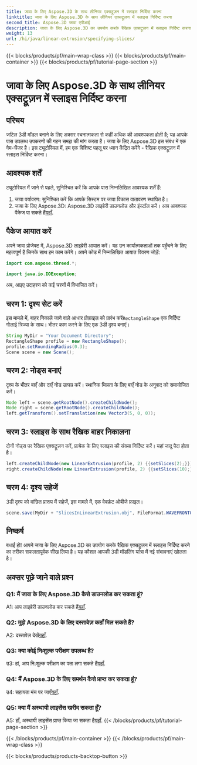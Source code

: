 ```yaml
---
title: जावा के लिए Aspose.3D के साथ लीनियर एक्सट्रूज़न में स्लाइस निर्दिष्ट करना
linktitle: जावा के लिए Aspose.3D के साथ लीनियर एक्सट्रूज़न में स्लाइस निर्दिष्ट करना
second_title: Aspose.3D जावा एपीआई
description: जावा के लिए Aspose.3D का उपयोग करके रैखिक एक्सट्रूज़न में स्लाइस निर्दिष्ट करना सीखें। इस चरण-दर-चरण मार्गदर्शिका के साथ अपने 3D मॉडलिंग कौशल को उन्नत करें।
weight: 13
url: /hi/java/linear-extrusion/specifying-slices/
---
```


{{< blocks/products/pf/main-wrap-class >}}
{{< blocks/products/pf/main-container >}}
{{< blocks/products/pf/tutorial-page-section >}}

# जावा के लिए Aspose.3D के साथ लीनियर एक्सट्रूज़न में स्लाइस निर्दिष्ट करना

## परिचय

जटिल 3डी मॉडल बनाने के लिए अक्सर रचनात्मकता से कहीं अधिक की आवश्यकता होती है; यह आपके पास उपलब्ध उपकरणों की गहन समझ की मांग करता है। जावा के लिए Aspose.3D इस संबंध में एक गेम-चेंजर है। इस ट्यूटोरियल में, हम एक विशिष्ट पहलू पर ध्यान केंद्रित करेंगे - रैखिक एक्सट्रूज़न में स्लाइस निर्दिष्ट करना।

## आवश्यक शर्तें

ट्यूटोरियल में जाने से पहले, सुनिश्चित करें कि आपके पास निम्नलिखित आवश्यक शर्तें हैं:

1. जावा पर्यावरण: सुनिश्चित करें कि आपके सिस्टम पर जावा विकास वातावरण स्थापित है।
2.  जावा के लिए Aspose.3D: Aspose.3D लाइब्रेरी डाउनलोड और इंस्टॉल करें। आप आवश्यक पैकेज पा सकते हैं[यहाँ](https://releases.aspose.com/3d/java/).

## पैकेज आयात करें

अपने जावा प्रोजेक्ट में, Aspose.3D लाइब्रेरी आयात करें। यह उन कार्यात्मकताओं तक पहुँचने के लिए महत्वपूर्ण है जिनके साथ हम काम करेंगे। अपने कोड में निम्नलिखित आयात विवरण जोड़ें:

```java
import com.aspose.threed.*;

import java.io.IOException;
```

अब, आइए उदाहरण को कई चरणों में विभाजित करें।

## चरण 1: दृश्य सेट करें

इस मामले में, बाहर निकाले जाने वाले आधार प्रोफ़ाइल को प्रारंभ करें`RectangleShape` एक निर्दिष्ट गोलाई त्रिज्या के साथ। भीतर काम करने के लिए एक 3डी दृश्य बनाएं।

```java
String MyDir = "Your Document Directory";
RectangleShape profile = new RectangleShape();
profile.setRoundingRadius(0.3);
Scene scene = new Scene();
```

## चरण 2: नोड्स बनाएं

दृश्य के भीतर बाएँ और दाएँ नोड उत्पन्न करें। स्थानिक भिन्नता के लिए बाएँ नोड के अनुवाद को समायोजित करें।

```java
Node left = scene.getRootNode().createChildNode();
Node right = scene.getRootNode().createChildNode();
left.getTransform().setTranslation(new Vector3(5, 0, 0));
```

## चरण 3: स्लाइस के साथ रैखिक बाहर निकालना

दोनों नोड्स पर रैखिक एक्सट्रूज़न करें, प्रत्येक के लिए स्लाइस की संख्या निर्दिष्ट करें। यहां जादू पैदा होता है।

```java
left.createChildNode(new LinearExtrusion(profile, 2) {{setSlices(2);}});
right.createChildNode(new LinearExtrusion(profile, 2) {{setSlices(10);}});
```

## चरण 4: दृश्य सहेजें

3डी दृश्य को वांछित प्रारूप में सहेजें, इस मामले में, एक वेवफ्रंट ओबीजे फ़ाइल।

```java
scene.save(MyDir + "SlicesInLinearExtrusion.obj", FileFormat.WAVEFRONTOBJ);
```

## निष्कर्ष

बधाई हो! आपने जावा के लिए Aspose.3D का उपयोग करके रैखिक एक्सट्रूज़न में स्लाइस निर्दिष्ट करने का तरीका सफलतापूर्वक सीख लिया है। यह कौशल आपकी 3डी मॉडलिंग यात्रा में नई संभावनाएं खोलता है।

## अक्सर पूछे जाने वाले प्रश्न

### Q1: मैं जावा के लिए Aspose.3D कैसे डाउनलोड कर सकता हूं?

 A1: आप लाइब्रेरी डाउनलोड कर सकते हैं[यहाँ](https://releases.aspose.com/3d/java/).

### Q2: मुझे Aspose.3D के लिए दस्तावेज़ कहाँ मिल सकते हैं?

 A2: दस्तावेज़ देखें[यहाँ](https://reference.aspose.com/3d/java/).

### Q3: क्या कोई निःशुल्क परीक्षण उपलब्ध है?

 उ3: हां, आप नि:शुल्क परीक्षण का पता लगा सकते हैं[यहाँ](https://releases.aspose.com/).

### Q4: मैं Aspose.3D के लिए समर्थन कैसे प्राप्त कर सकता हूं?

 उ4: सहायता मंच पर जाएँ[यहाँ](https://forum.aspose.com/c/3d/18).

### Q5: क्या मैं अस्थायी लाइसेंस खरीद सकता हूँ?

 A5: हाँ, अस्थायी लाइसेंस प्राप्त किया जा सकता है[यहाँ](https://purchase.aspose.com/temporary-license/).
{{< /blocks/products/pf/tutorial-page-section >}}

{{< /blocks/products/pf/main-container >}}
{{< /blocks/products/pf/main-wrap-class >}}

{{< blocks/products/products-backtop-button >}}

